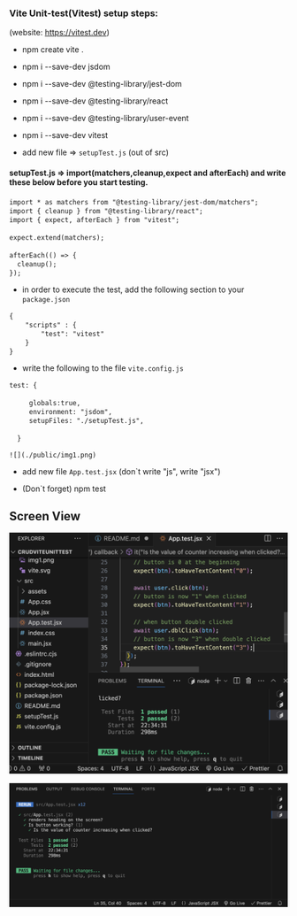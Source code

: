 ### Vite Unit-test(Vitest) setup steps:

(website: https://vitest.dev)

- npm create vite .

- npm i --save-dev jsdom

- npm i --save-dev @testing-library/jest-dom

- npm i --save-dev @testing-library/react

- npm i --save-dev @testing-library/user-event

- npm i --save-dev vitest

- add new file => `setupTest.js` (out of src)

#### setupTest.js => import(matchers,cleanup,expect and afterEach) and write these below before you start testing.

```
import * as matchers from "@testing-library/jest-dom/matchers";
import { cleanup } from "@testing-library/react";
import { expect, afterEach } from "vitest";

expect.extend(matchers);

afterEach(() => {
  cleanup();
});

```

- in order to execute the test, add the following section to your `package.json`

```
{
    "scripts" : {
        "test": "vitest"
    }
}
```

- write the following to the file `vite.config.js`

```
test: {

     globals:true,
     environment: "jsdom",
     setupFiles: "./setupTest.js",

  }

```

```
![](./public/img1.png)

```

- add new file `App.test.jsx` (don`t write "js", write "jsx")

- (Don`t forget) npm test

## Screen View

![](./public/img2.png)

![](./public/img3.png)
